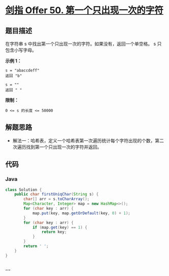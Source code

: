 # [剑指 Offer 50. 第一个只出现一次的字符](https://leetcode-cn.com/problems/di-yi-ge-zhi-chu-xian-yi-ci-de-zi-fu-lcof/)

## 题目描述

在字符串 s 中找出第一个只出现一次的字符。如果没有，返回一个单空格。 s 只包含小写字母。

**示例 1：**

```
s = "abaccdeff"
返回 "b"

s = "" 
返回 " "
```

**限制：**

```
0 <= s 的长度 <= 50000
```

## 解题思路

- 解法一：哈希表，定义一个哈希表第一次遍历统计每个字符出现的个数，第二次遍历找到第一个只出现一次的字符并返回。


## 代码

<!-- tabs:start -->

### **Java**

```java
class Solution {
    public char firstUniqChar(String s) {
        char[] arr = s.toCharArray();
        Map<Character, Integer> map = new HashMap<>();
        for (char key : arr) {
            map.put(key, map.getOrDefault(key, 0) + 1);
        }
        for (char key : arr) {
            if (map.get(key) == 1) {
                return key;
            }
        }
        return ' ';
    }
}
```


### **...**

```

```

<!-- tabs:end -->